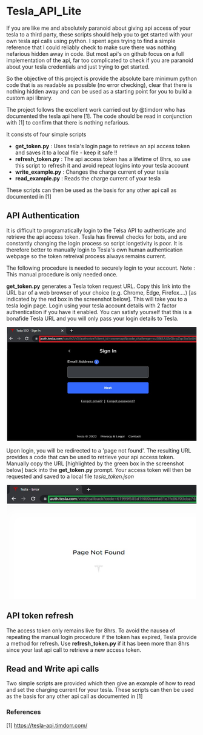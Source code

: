 # Tesla_API_Lite

If you are like me and absolutely paranoid about giving api access of your tesla to a third party, these scripts should help you to get started with your own tesla api calls using python. I spent ages trying to find a simple reference that I could reliably check to make sure there was nothing nefarious hidden away in code. But most api's on github focus on a full implementation of the api, far too complicated to check if you are paranoid about your tesla credentials and just trying to get started.

So the objective of this project is provide the absolute bare minimum python code that is as readable as possible (no error checking), clear that there is nothing hidden away and can be used as a starting point for you to build a custom api library.

The project follows the excellent work carried out by @timdorr who has documented the tesla api here [1]. The code should be read in conjunction with [1] to confirm that there is nothing nefarious.

It consists of four simple scripts

- **get_token.py** : Uses tesla's login page to retrieve an api access token and saves it to a local file - keep it safe !!
- **refresh_token.py** : The api access token has a lifetime of 8hrs, so use this script to refresh it and avoid repeat logins into your tesla account
- **write_example.py** : Changes the charge current of your tesla
- **read_example.py** : Reads the charge current of your tesla

These scripts can then be used as the basis for any other api call as documented in [1]

## API Authentication
It is difficult to programatically login to the Telsa API to authenticate and retrieve the api access token. Tesla has firewall checks for bots, and are constantly changing the login process so script longetivity is poor. It is therefore better to manually login to Tesla's own human authentication webpage so the token retreival process always remains current.

The following procedure is needed to securely login to your account. Note : This manual procedure is only needed once.

**get_token.py** generates a Tesla token request URL. Copy this link into the URL bar of a web browser of your choice (e.g. Chrome, Edge, Firefox....) [as indicated by the red box in the screenshot below]. This will take you to a tesla login page. Login using your tesla account details with 2 factor authentication if you have it enabled. You can satisfy yourself that this is a bonafide Tesla URL and you will only pass your login details to Tesla. 

<p align="center"> <img src='https://github.com/Marky0/tesla_api_lite/blob/main/doc/tesla_login.jpg' width="500" height="300"></p>

Upon login, you will be redirected to a 'page not found'. The resulting URL provides a code that can be used to retrieve your api access token. Manually copy the URL [highlighted by the green box in the screenshot below] back into the **get_token.py** prompt. Your access token will then be requested and saved to a local file *tesla_token.json*

<p align="center"> <img src='https://github.com/Marky0/tesla_api_lite/blob/main/doc/tesla_auth.jpg' width="500" height="300"></p>

## API token refresh

The access token only remains live for 8hrs. To avoid the nausea of repeating the manual login procedure if the token has expired, Tesla provide a method for refresh. Use **refresh_token.py** if it has been more than 8hrs since your last api call to retrieve a new access token.

## Read and Write api calls

Two simple scripts are provided which then give an example of how to read and set the charging current for your tesla. These scripts can then be used as the basis for any other api call as documented in [1]

### References

[1] https://tesla-api.timdorr.com/



